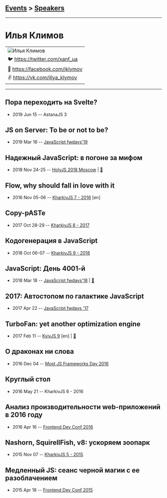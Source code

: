 ## [Events](../README.md) > [Speakers](../speakers.md)
---

# Илья Климов

| |
| --- |
| ![Илья Климов](https://avatars.io/twitter/xanf_ua/large)
| :bird:  [https:&#x2F;&#x2F;twitter.com&#x2F;xanf_ua](https://twitter.com/xanf_ua)
| :blue_book:  [https:&#x2F;&#x2F;facebook.com&#x2F;iklymov](https://facebook.com/iklymov)
| :v:  [https:&#x2F;&#x2F;vk.com&#x2F;illya_klymov](https://vk.com/illya_klymov)

---
## Пора переходить на Svelte?
- 2019 Jun 15 -- AstanaJS 3    
## JS on Server: To be or not to be?
- 2019 Mar 16 -- [JavaScript fwdays&#39;19](https://fwdays.com/en/event/js-fwdays-2019/review/js-on-server-to-be-or-not-to-be)    
## Надежный JavaScript: в погоне за мифом
- 2018 Nov 24-25 -- [HolyJS 2018 Moscow](https://www.youtube.com/watch?v=o9zh5EHrpQA)  | [:notebook:](https://assets.ctfassets.net/nn534z2fqr9f/55vEG1RMOQGWcwGUOIcCsc/cb364415978ff1b111369eba8d323c18/Ilya_Klimov_Nadezhnyy_JavaScript__v_pogone_za_mifom.pdf)  
## Flow, why should fall in love with it
- 2016 Nov 05-06 -- [KharkivJS 7 - 2016](https://www.youtube.com/watch?v=GEo3XIJw8HM) [en]   
## Copy-pASTe
- 2017 Oct 28-29 -- [KharkivJS 8 - 2017](https://www.youtube.com/watch?v=dyvPGRor-Q0)    
## Кодогенерация в JavaScript
- 2018 Oct 06-07 -- [KharkivJS 9 - 2018](https://www.youtube.com/watch?v=szIOPA_uwUc)    
## JavaScript: День 4001-й
- 2018 Mar 18 -- [JavaScript fwdays&#39;18](https://youtu.be/jzaZlEOSwoA)  | [:notebook:](https://www.slideshare.net/fwdays/javascript-4001)  
## 2017: Автостопом по галактике JavaScript
- 2017 Apr 22 -- [JavaScript fwdays &#39;17](https://frameworksdays.com/event/js-frameworks-day-2017/review/javascript-galactic-avtostop)    
## TurboFan: yet another optimization engine
- 2017 Feb 11 -- [KyivJS 9](https://www.youtube.com/watch?v=VUyqHzF1yXM) [en] | [:notebook:](https://docs.google.com/presentation/d/1uO_tx78nEG5Q7wh2MIfzLo5KjjEgBs_RMmSL9UQQQgI/edit)  
## О драконах ни слова
- 2016 Dec 04 -- [Most JS Frameworks Day 2016](https://frameworksdays.com/event/most-js-fwdays-2016/review/no-words-about-dragons)    
## Круглый стол
- 2016 May 21 -- KharkivJS 6 - 2016    
## Анализ производительности web-приложений в 2016 году
- 2016 Apr 16 -- [Frontend Dev Conf 2016](https://www.youtube.com/watch?v=JIkWFrHL0xo)    
## Nashorn, SquirellFish, v8: ускоряем зоопарк
- 2015 Nov 07 -- [KharkivJS 5 - 2015](https://www.youtube.com/watch?v=tXfSQL3RkPQ)    
## Медленный JS: сеанс черной магии с ее разоблачением
- 2015 Apr 18 -- [Frontend Dev Conf 2015](https://www.youtube.com/watch?v=ZAJmJmKWNPw)    
